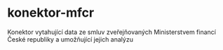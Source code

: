 # konektor-mfcr
Konektor vytahující data ze smluv zveřejňovaných Ministerstvem financí České republiky a umožňující jejich analýzu
